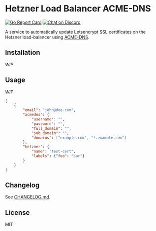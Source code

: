# Hetzner Load Balancer ACME-DNS

[![Go Report Card](https://goreportcard.com/badge/github.com/pirsch-analytics/hetzner-lb-acmedns)](https://goreportcard.com/report/github.com/pirsch-analytics/hetzner-lb-acmedns)
<a href="https://discord.gg/fAYm4Cz"><img src="https://img.shields.io/discord/739184135649886288?logo=discord" alt="Chat on Discord"></a>

A service to automatically update Letsencrypt SSL certificates on the Hetzner load-balancer using [ACME-DNS](https://github.com/joohoi/acme-dns).

## Installation

*WIP*

## Usage

*WIP*

```json
[
    {
        "email": "john@doe.com",
        "acmedns": {
            "username": "",
            "password": "",
            "full_domain": "",
            "sub_domain": "",
            "domains": ["example.com", "*.example.com"]
        },
        "hetzner": {
            "name": "test-cert",
            "labels": {"foo": "bar"}
        }
    }
]
```

## Changelog

See [CHANGELOG.md](CHANGELOG.md).

## License

MIT
